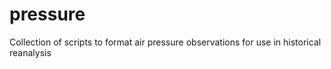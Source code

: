 pressure
========

Collection of scripts to format air pressure observations for use in historical reanalysis
